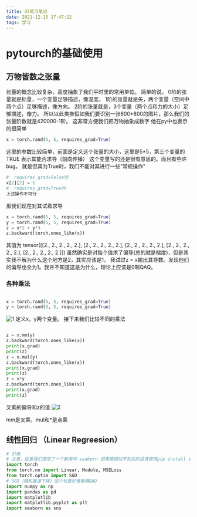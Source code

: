 ```yaml
---
title: dl笔习笔记
date: 2021-12-15 17:47:22
tags: 学习
---
```



# pytourch的基础使用
## 万物皆数之张量
张量的概念比较复杂，高度抽象了我们平时里的常用单位。
简单的说。
0阶的张量就是标量，一个变量足够描述，像温度。
1阶的张量就是矢，两个变量（空间中两个点）足够描述，像方向。
2阶的张量就是，3个变量（两个点和力的大小）足够描述，像力。
所以以此类推假如我们要识别一张600*800的图片，那么我们的张量阶数就是420000-1阶。
这非常方便我们把万物抽象成数字
他在py中也表示的很简单

```python
x = torch.rand(5, 5, requires_grad=True)
```
这里的参数比较简单，前面是定义这个张量的大小，这里是5*5，第三个变量的TRUE
表示其能否求导（前向传播）
这个变量写的还是很有意思的。而且有些许bug。
就是但其为True时，我们不能对其进行一些“常规操作”

```python
#  requires_grad=False时
x[2][2] = 1
#  requires_grad=True时
上述操作不可行
```
那我们现在对其试着求导
```python
x = torch.rand(5, 5, requires_grad=True)
y = torch.rand(5, 5, requires_grad=True)
z = x*2 + y*3
z.backward(torch.ones_like(x))
```
其值为
tensor(\[[2., 2., 2., 2., 2.],
        [2., 2., 2., 2., 2.],
        [2., 2., 2., 2., 2.],
        [2., 2., 2., 2., 2.],
        [2., 2., 2., 2., 2.]])
虽然确实是对每个值求了偏导(总的就是梯度)，但是其实我不解为什么这个地方是2，其实应该是1。
我试过z = x输出其导数。发现他们的偏导也全为1。我并不知道这是为什么，理论上应该是0啊QAQ。

### 各种乘法
```python

x = torch.rand(5, 5, requires_grad=True)
y = torch.rand(5, 5, requires_grad=True)

```
![1](/images/dl1.png)
定义x，y两个变量。
接下来我们比较不同的乘法
```python

z = x.mm(y)
z.backward(torch.ones_like(x))
print(x.grad)
print(z)
z = x.mul(y)
z.backward(torch.ones_like(x))
print(x.grad)
print(z)
z = x*y
z.backward(torch.ones_like(x))
print(x.grad)
print(z)

```
叉乘的偏导和z的值
![2](/images/dl2.png)


mm是叉乘，mul和*是点乘

## 线性回归 （Linear Regreesion）


```python
# 引用
# 注意，这里我们使用了一个新库叫 seaborn 如果报错找不到包的话请使用pip install seaborn 来进行安装
import torch
from torch.nn import Linear, Module, MSELoss
from torch.optim import SGD
# SGD（随机最速下降）这个玩意好难看啊QAQ
import numpy as np
import pandas as pd
import matplotlib
import matplotlib.pyplot as plt
import seaborn as sns
```